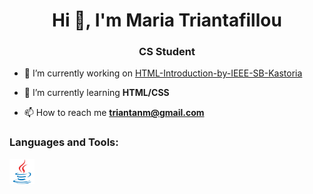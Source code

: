<h1 align="center">Hi 👋, I'm Maria Triantafillou</h1>
<h3 align="center">CS Student</h3>

- 🔭 I’m currently working on [HTML-Introduction-by-IEEE-SB-Kastoria](https://github.com/MariaTriantafillou/HTML-Introduction-by-IEEE-SB-Kastoria)

- 🌱 I’m currently learning **HTML/CSS**
- 📫 How to reach me **triantanm@gmail.com**

<h3 align="left">Languages and Tools:</h3>
<p align="left"> <a href="https://www.java.com" target="_blank" rel="noreferrer"> <img src="https://raw.githubusercontent.com/devicons/devicon/master/icons/java/java-original.svg" alt="java" width="40" height="40"/> </a> </p>
